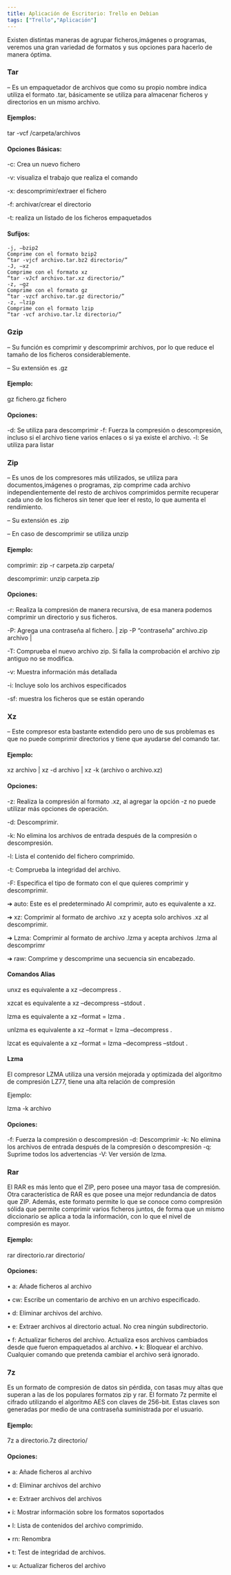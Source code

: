 ```yaml
---
title: Aplicación de Escritorio: Trello en Debian
tags: ["Trello","Aplicación"]
---
```


Existen distintas maneras de agrupar ficheros,imágenes o programas, veremos una gran variedad de formatos y sus opciones para hacerlo de manera óptima.

### Tar
– Es un empaquetador de archivos que como su propio nombre indica utiliza el formato .tar, básicamente se utiliza para almacenar ficheros y directorios en un mismo archivo.

#### Ejemplos:

tar -vcf /carpeta/archivos

#### Opciones Básicas:
-c: Crea un nuevo fichero

-v: visualiza el trabajo que realiza el comando

-x: descomprimir/extraer el fichero

-f: archivar/crear el directorio

-t: realiza un listado de los ficheros empaquetados     

#### Sufijos:
```
-j, –bzip2
Comprime con el formato bzip2
“tar -vjcf archivo.tar.bz2 directorio/”
-J, –xz
Comprime con el formato xz
“tar -vJcf archivo.tar.xz directorio/”
-z, –gz
Comprime con el formato gz
“tar -vzcf archivo.tar.gz directorio/”
-z, –lzip
Comprime con el formato lzip
“tar -vcf archivo.tar.lz directorio/”
```

### Gzip
– Su función es comprimir y descomprimir archivos, por lo que reduce el tamaño de los ficheros considerablemente.

– Su extensión es .gz

#### Ejemplo:

gz fichero.gz fichero
#### Opciones:
-d: Se utiliza para descomprimir
-f: Fuerza la compresión o descompresión, incluso si el archivo tiene varios enlaces o si ya existe el archivo.
-l: Se utiliza para listar

### Zip
– Es unos de los compresores más utilizados, se utiliza para documentos,imágenes o programas, zip comprime cada archivo independientemente del resto de archivos comprimidos permite recuperar cada uno de los ficheros sin tener que leer el resto, lo que aumenta el rendimiento.

– Su extensión es .zip

– En caso de descomprimir se utiliza unzip

#### Ejemplo:

comprimir: zip -r carpeta.zip carpeta/

descomprimir: unzip carpeta.zip
#### Opciones:

-r: Realiza la compresión de manera recursiva, de esa manera podemos comprimir un directorio y sus ficheros.

-P: Agrega una contraseña al fichero. | zip -P “contraseña” archivo.zip archivo |

-T: Comprueba el nuevo archivo zip. Si falla la comprobación el archivo zip antiguo no se modifica.

-v: Muestra información más detallada

-i: Incluye solo los archivos especificados

-sf: muestra los ficheros que se están operando

### Xz
– Este compresor esta bastante extendido pero uno de sus problemas es que no puede
comprimir directorios y tiene que ayudarse del comando tar.

#### Ejemplo:
xz archivo | xz -d archivo | xz -k (archivo o archivo.xz)
#### Opciones:
-z: Realiza la compresión al formato .xz, al agregar la opción -z no puede utilizar más opciones de operación.

-d: Descomprimir.

-k: No elimina los archivos de entrada después de la compresión o descompresión.

-l: Lista el contenido del fichero comprimido.

-t: Comprueba la integridad del archivo.

-F: Especifica el tipo de formato con el que quieres comprimir y descomprimir.


➔ auto: Este es el predeterminado Al comprimir, auto es equivalente a xz.

➔ xz: Comprimir al formato de archivo .xz y acepta solo archivos .xz al descomprimir.

➔ Lzma: Comprimir al formato de archivo .lzma y acepta archivos .lzma al descomprimr

➔ raw: Comprime y descomprime una secuencia sin encabezado.

#### Comandos Alias
unxz es equivalente a xz –decompress .

xzcat es equivalente a xz –decompress –stdout .

lzma es equivalente a xz –format = lzma .

unlzma es equivalente a xz –format = lzma –decompress .

lzcat es equivalente a xz –format = lzma –decompress –stdout .


#### Lzma
El compresor LZMA utiliza una versión mejorada y optimizada del algoritmo de compresión LZ77, tiene una alta relación de compresión

Ejemplo:

lzma -k archivo

#### Opciones:

-f: Fuerza la compresión o descompresión
-d: Descomprimir
-k: No elimina los archivos de entrada después de la compresión o descompresión
-q: Suprime todos los advertencias
-V: Ver versión de lzma.

### Rar
El RAR es más lento que el ZIP, pero posee una mayor tasa de compresión. Otra característica de RAR es que posee una mejor redundancia de datos que ZIP. Además, este formato permite lo que se conoce como compresión sólida que permite comprimir varios ficheros juntos, de forma que un mismo diccionario se aplica a toda la información, con lo que el nivel de compresión es mayor.

#### Ejemplo:
rar directorio.rar directorio/
#### Opciones:
•  a: Añade ficheros al archivo

•  cw: Escribe un comentario de archivo en un archivo especificado.

•  d: Eliminar archivos del archivo.

•  e: Extraer archivos al directorio actual. No crea ningún subdirectorio.

•  f: Actualizar ficheros del archivo. Actualiza esos archivos cambiados desde que fueron empaquetados al archivo.
•  k: Bloquear el archivo. Cualquier comando que pretenda cambiar el archivo será ignorado.


### 7z
Es un formato de compresión de datos sin pérdida, con tasas muy altas que superan a las de los populares formatos zip y rar. El formato 7z permite el cifrado utilizando el algoritmo AES con claves de 256-bit. Estas claves son generadas por medio de una contraseña suministrada por el usuario.

#### Ejemplo:

7z a directorio.7z directorio/
 

#### Opciones:

• a: Añade ficheros al archivo

• d: Eliminar archivos del archivo

• e: Extraer archivos del archivos

• i: Mostrar información sobre los formatos soportados

• l: Lista de contenidos del archivo comprimido.

• rn: Renombra

• t: Test de integridad de archivos.

• u: Actualizar ficheros del archivo
